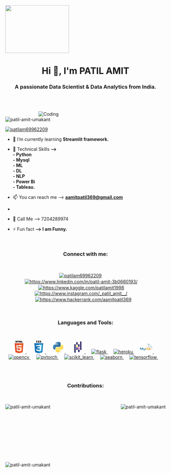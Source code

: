 <img align="center" width="200" height="150" src="https://usercontent.one/wp/www.techregister.co.uk/wp-content/uploads/2020/06/Electric-Double-Layer-Capacitor-Market-Analysis-Latest-and-Future-Trends-Opportunities-Regional-Demand-and-Forecast-2026.gif" />

<h1 align="center">Hi 👋, I'm PATIL AMIT</h1>
<h3 align="center">A passionate Data Scientist & Data Analytics from India.</h3>
<br><br><br>
<img align="right" alt="Coding" width="400" src="https://i.pinimg.com/originals/91/16/8b/91168b4873f6659b3e9fdfe4b89cd864.gif" />


<p align="left"> <img src="https://komarev.com/ghpvc/?username=patil-amit-umakant&label=Profile%20views&color=0e75b6&style=flat" alt="patil-amit-umakant" /> </p>


<p align="left"> <a href="https://twitter.com/patilam69962209" target="blank"><img src="https://img.shields.io/twitter/follow/patilam69962209?logo=twitter&style=for-the-badge" alt="patilam69962209" /></a> </p>


- 🌱 I’m currently learning **Streamlit framework.**


- 💬 Technical Skills **-->**<br>
  **- Python**<br>
  **- Mysql**<br>
  **- ML**<br>
  **- DL**<br>
  **- NLP**<br>
  **- Power Bi**<br>
  **- Tableau.**


- 📫 You can reach me --> **aamitpatil369@gmail.com** <br>
-
- &#129305; Call Me --> 7204289974


- ⚡ Fun fact **--> I am Funny.**
<br>
<h3 align="center">Connect with me:</h3>
<br>
<p align="center">
<a href="https://twitter.com/patilam69962209" target="blank"><img align="center" src="https://raw.githubusercontent.com/rahuldkjain/github-profile-readme-generator/master/src/images/icons/Social/twitter.svg" alt="patilam69962209" height="30" width="40" /></a> &emsp;&emsp;
<a href="https://linkedin.com/in/https://www.linkedin.com/in/patil-amit-3b0660193/" target="blank"><img align="center" src="https://raw.githubusercontent.com/rahuldkjain/github-profile-readme-generator/master/src/images/icons/Social/linked-in-alt.svg" alt="https://www.linkedin.com/in/patil-amit-3b0660193/" height="30" width="40" /></a>&emsp;&emsp;
<a href="https://kaggle.com/https://www.kaggle.com/patilamit1998" target="blank"><img align="center" src="https://raw.githubusercontent.com/rahuldkjain/github-profile-readme-generator/master/src/images/icons/Social/kaggle.svg" alt="https://www.kaggle.com/patilamit1998" height="30" width="40" /></a>&emsp;&emsp;
<a href="https://instagram.com/https://www.instagram.com/_patil_amit__/" target="blank"><img align="center" src="https://raw.githubusercontent.com/rahuldkjain/github-profile-readme-generator/master/src/images/icons/Social/instagram.svg" alt="https://www.instagram.com/_patil_amit__/" height="30" width="40" /></a>&emsp;&emsp;
<a href="https://www.hackerrank.com/https://www.hackerrank.com/aamitpatil369" target="blank"><img align="center" src="https://raw.githubusercontent.com/rahuldkjain/github-profile-readme-generator/master/src/images/icons/Social/hackerrank.svg" alt="https://www.hackerrank.com/aamitpatil369" height="30" width="40" /></a>&emsp;
</p>
<br>
<h3 align="center">Languages and Tools:</h3>
<br>
<p align="center">
<a href="https://www.w3.org/html/" target="_blank" rel="noreferrer"> <img src="https://raw.githubusercontent.com/devicons/devicon/master/icons/html5/html5-original-wordmark.svg" alt="html5" width="40" height="40"/> </a> &emsp;
<a href="https://www.w3schools.com/css/" target="_blank" rel="noreferrer"> <img src="https://raw.githubusercontent.com/devicons/devicon/master/icons/css3/css3-original-wordmark.svg" alt="css3" width="40" height="40"/> </a> &emsp;
<a href="https://www.python.org" target="_blank" rel="noreferrer"> <img src="https://raw.githubusercontent.com/devicons/devicon/master/icons/python/python-original.svg" alt="python" width="40" height="40"/> </a>&emsp;
<a href="https://pandas.pydata.org/" target="_blank" rel="noreferrer"> <img src="https://raw.githubusercontent.com/devicons/devicon/2ae2a900d2f041da66e950e4d48052658d850630/icons/pandas/pandas-original.svg" alt="pandas" width="40" height="40"/> </a> &emsp;
<a href="https://flask.palletsprojects.com/" target="_blank" rel="noreferrer"> <img src="https://www.vectorlogo.zone/logos/pocoo_flask/pocoo_flask-icon.svg" alt="flask" width="40" height="40"/> </a>&emsp;
<a href="https://heroku.com" target="_blank" rel="noreferrer"> <img src="https://www.vectorlogo.zone/logos/heroku/heroku-icon.svg" alt="heroku" width="40" height="40"/> </a>&emsp;
<a href="https://www.mysql.com/" target="_blank" rel="noreferrer"> <img src="https://raw.githubusercontent.com/devicons/devicon/master/icons/mysql/mysql-original-wordmark.svg" alt="mysql" width="40" height="40"/> </a> &emsp; <br>
<a href="https://opencv.org/" target="_blank" rel="noreferrer"> <img src="https://www.vectorlogo.zone/logos/opencv/opencv-icon.svg" alt="opencv" width="40" height="40"/> </a> &emsp;
<a href="https://pytorch.org/" target="_blank" rel="noreferrer"> <img src="https://www.vectorlogo.zone/logos/pytorch/pytorch-icon.svg" alt="pytorch" width="40" height="40"/> </a> &emsp;
<a href="https://scikit-learn.org/" target="_blank" rel="noreferrer"> <img src="https://upload.wikimedia.org/wikipedia/commons/0/05/Scikit_learn_logo_small.svg" alt="scikit_learn" width="40" height="40"/> </a> &emsp;
<a href="https://seaborn.pydata.org/" target="_blank" rel="noreferrer"> <img src="https://seaborn.pydata.org/_images/logo-mark-lightbg.svg" alt="seaborn" width="40" height="40"/> </a> &emsp;
<a href="https://www.tensorflow.org" target="_blank" rel="noreferrer"> <img src="https://www.vectorlogo.zone/logos/tensorflow/tensorflow-icon.svg" alt="tensorflow" width="40" height="40"/> </a>&emsp;

<br><br> </p>

<h3 align="center">Contributions:</h3>
<br>
<p><img align="left" src="https://github-readme-stats.vercel.app/api/top-langs?username=patil-amit-umakant&show_icons=true&locale=en&layout=compact" alt="patil-amit-umakant" /></p>
<p>&nbsp;<img align="right" src="https://github-readme-stats.vercel.app/api?username=patil-amit-umakant&show_icons=true&locale=en" alt="patil-amit-umakant" /></p>

<br>
<br><br><br>
<br><br><br><br>

<p><img align="center" src="https://github-readme-streak-stats.herokuapp.com/?user=patil-amit-umakant&" alt="patil-amit-umakant" /></p>


